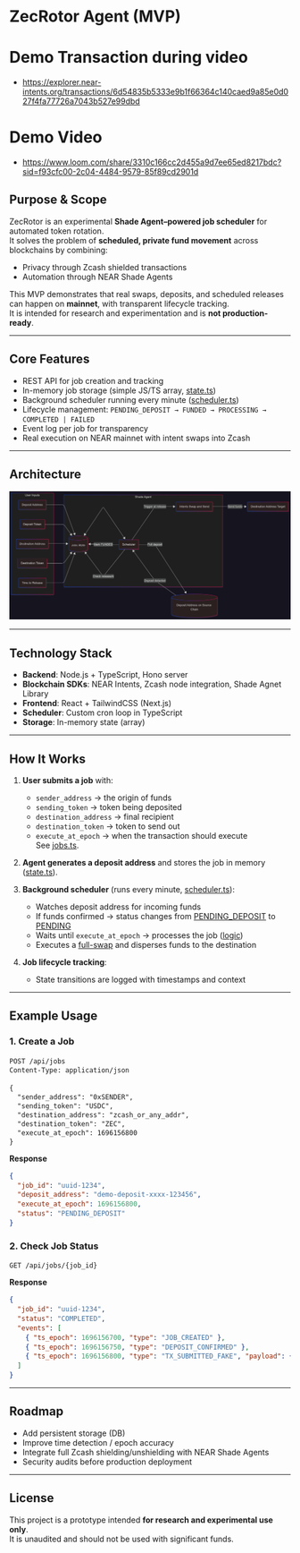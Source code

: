 # ZecRotor Agent (MVP)

# Demo Transaction during video

- https://explorer.near-intents.org/transactions/6d54835b5333e9b1f66364c140caed9a85e0d027f4fa77726a7043b527e99dbd

# Demo Video

-  https://www.loom.com/share/3310c166cc2d455a9d7ee65ed8217bdc?sid=f93cfc00-2c04-4484-9579-85f89cd2901d

## Purpose & Scope
ZecRotor is an experimental **Shade Agent–powered job scheduler** for automated token rotation.  
It solves the problem of **scheduled, private fund movement** across blockchains by combining:
- Privacy through Zcash shielded transactions
- Automation through NEAR Shade Agents

This MVP demonstrates that real swaps, deposits, and scheduled releases can happen on **mainnet**, with transparent lifecycle tracking.  
It is intended for research and experimentation and is **not production-ready**.

---

## Core Features
- REST API for job creation and tracking
- In-memory job storage (simple JS/TS array, [state.ts](https://github.com/prakhar728/ZecRotor/blob/main/src/state.ts#L29))
- Background scheduler running every minute ([scheduler.ts](https://github.com/prakhar728/ZecRotor/blob/main/src/scheduler.ts#L8))
- Lifecycle management: `PENDING_DEPOSIT → FUNDED → PROCESSING → COMPLETED | FAILED`
- Event log per job for transparency
- Real execution on NEAR mainnet with intent swaps into Zcash

---

## Architecture

![Zec Rotor Architecture](./public/ZecRotor.png)

---

## Technology Stack
- **Backend**: Node.js + TypeScript, Hono server
- **Blockchain SDKs**: NEAR Intents, Zcash node integration, Shade Agnet Library
- **Frontend**: React + TailwindCSS (Next.js)
- **Scheduler**: Custom cron loop in TypeScript
- **Storage**: In-memory state (array)

---

## How It Works
1. **User submits a job** with:
   - `sender_address` → the origin of funds  
   - `sending_token` → token being deposited  
   - `destination_address` → final recipient  
   - `destination_token` → token to send out  
   - `execute_at_epoch` → when the transaction should execute  
   See [jobs.ts](https://github.com/prakhar728/ZecRotor/blob/main/src/routes/jobs.ts#L58).

2. **Agent generates a deposit address** and stores the job in memory ([state.ts](https://github.com/prakhar728/ZecRotor/blob/main/src/state.ts#L29)).

3. **Background scheduler** (runs every minute, [scheduler.ts](https://github.com/prakhar728/ZecRotor/blob/main/src/scheduler.ts#L8)):
   - Watches deposit address for incoming funds  
   - If funds confirmed → status changes from [PENDING_DEPOSIT](https://github.com/prakhar728/ZecRotor/blob/main/src/scheduler.ts#L20) to [PENDING](https://github.com/prakhar728/ZecRotor/blob/main/src/scheduler.ts#L42)  
   - Waits until `execute_at_epoch` → processes the job ([logic](https://github.com/prakhar728/ZecRotor/blob/main/src/scheduler.ts#L59))  
   - Executes a [full-swap](https://github.com/prakhar728/ZecRotor/blob/main/src/scheduler.ts#L68) and disperses funds to the destination

4. **Job lifecycle tracking**:  
   - State transitions are logged with timestamps and context

---

## Example Usage

### 1. Create a Job
```http
POST /api/jobs
Content-Type: application/json

{
  "sender_address": "0xSENDER",
  "sending_token": "USDC",
  "destination_address": "zcash_or_any_addr",
  "destination_token": "ZEC",
  "execute_at_epoch": 1696156800
}
```

**Response**
```json
{
  "job_id": "uuid-1234",
  "deposit_address": "demo-deposit-xxxx-123456",
  "execute_at_epoch": 1696156800,
  "status": "PENDING_DEPOSIT"
}
```

### 2. Check Job Status
```http
GET /api/jobs/{job_id}
```

**Response**
```json
{
  "job_id": "uuid-1234",
  "status": "COMPLETED",
  "events": [
    { "ts_epoch": 1696156700, "type": "JOB_CREATED" },
    { "ts_epoch": 1696156750, "type": "DEPOSIT_CONFIRMED" },
    { "ts_epoch": 1696156800, "type": "TX_SUBMITTED_FAKE", "payload": { "tx_id": "fake_uuid_1696156800" } }
  ]
}
```

---

## Roadmap
- Add persistent storage (DB)
- Improve time detection / epoch accuracy
- Integrate full Zcash shielding/unshielding with NEAR Shade Agents
- Security audits before production deployment

---

## License
This project is a prototype intended **for research and experimental use only**.  
It is unaudited and should not be used with significant funds.
